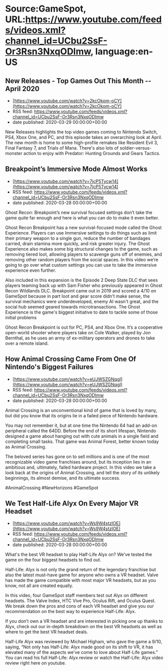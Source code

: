 # Source:GameSpot, URL:https://www.youtube.com/feeds/videos.xml?channel_id=UCbu2SsF-Or3Rsn3NxqODImw, language:en-US

## New Releases - Top Games Out This Month -- April 2020
 - [https://www.youtube.com/watch?v=2kcOkom-oCY](https://www.youtube.com/watch?v=2kcOkom-oCY)
 - RSS feed: https://www.youtube.com/feeds/videos.xml?channel_id=UCbu2SsF-Or3Rsn3NxqODImw
 - date published: 2020-03-29 00:00:00+00:00

New Releases highlights the top video games coming to Nintendo Switch, PS4, Xbox One, and PC, and this episode takes an overarching look at April. The new month is home to some high-profile remakes like Resident Evil 3, Final Fantasy 7, and Trials of Mana. There's also lots of soldier-versus-monster action to enjoy with Predator: Hunting Grounds and Gears Tactics.

## Breakpoint’s Immersive Mode Almost Works
 - [https://www.youtube.com/watch?v=7jcP5Tycw14](https://www.youtube.com/watch?v=7jcP5Tycw14)
 - RSS feed: https://www.youtube.com/feeds/videos.xml?channel_id=UCbu2SsF-Or3Rsn3NxqODImw
 - date published: 2020-03-28 00:00:00+00:00

Ghost Recon: Breakpoint’s new survival focused settings don’t take the game quite far enough and here is what you can do to make it even better. 

Ghost Recon Breakpoint has a new survival-focused mode called the Ghost Experience. Players can use Immersive settings to do things such as limit their primary weapon to a single gun, reduce the number of bandages carried, drain stamina more quickly, and risk greater injury. The Ghost Experience also makes some big structural changes to the game, such as removing tiered loot, allowing players to scavenge guns off of enemies, and removing other random players from the social spaces. In this video we’re going to go over what custom settings you can use to take the immersive experience even further.

Also included in this expansion is the Episode 2 Deep State DLC that sees players teaming back up with Sam Fisher who previously appeared in Ghost Recon Wildlands DLC. Breakpoint came out in 2019 and scored a 4/10 on GameSpot because in part loot and gear score didn’t make sense, the survival mechanics were underdeveloped, enemy AI wasn't great, and the social hub seemed geared towards microtransactions. The Ghost Experience is the game's biggest initiative to date to tackle some of those initial problems

Ghost Recon Breakpoint is out for PC, PS4, and Xbox One. It’s a cooperative open-world shooter where players take on Cole Walker, played by Jon Bernthal, as he uses an army of ex-military operators and drones to take over a remote island.

## How Animal Crossing Came From One Of Nintendo's Biggest Failures
 - [https://www.youtube.com/watch?v=eUJWSZGNqgI](https://www.youtube.com/watch?v=eUJWSZGNqgI)
 - RSS feed: https://www.youtube.com/feeds/videos.xml?channel_id=UCbu2SsF-Or3Rsn3NxqODImw
 - date published: 2020-03-28 00:00:00+00:00

Animal Crossing is an unconventional kind of game that is loved by many, but did you know that its origins lie in a failed piece of Nintendo hardware.

You may not remember it, but at one time the Nintendo 64 had an add-on peripheral called the 64DD. Before the end of its short lifespan, Nintendo designed a game about hanging out with cute animals in a single field and completing small tasks. That game was Animal Forest, better known today as Animal Crossing.

The beloved series has gone on to sell millions and is one of the most recognizable video game franchises around, but its inception lies in an ambitious and, ultimately, failed hardware project. In this video we take a look back at the origins of Animal Crossing, and tell the story of its unlikely beginnings, its almost demise, and its ultimate success.

#AnimalCrossing #NewHorizons #GameSpot

## We Test Half-Life Alyx On Every Major VR Headset
 - [https://www.youtube.com/watch?v=Ws9W4stzlOE](https://www.youtube.com/watch?v=Ws9W4stzlOE)
 - RSS feed: https://www.youtube.com/feeds/videos.xml?channel_id=UCbu2SsF-Or3Rsn3NxqODImw
 - date published: 2020-03-28 00:00:00+00:00

What's the best VR headset to play Half-Life Alyx on? We've tested the game on the four biggest headsets to find out.

Half-Life: Alyx is not only the grand return of the legendary franchise but also the latest must-have game for anyone who owns a VR headset. Valve has made the game compatible with most major VR headsets, but as you know, not all are created equally.

In this video, four GameSpot staff members test out Alyx on different headsets. The Valve Index, HTC Vive Pro, Oculus Rift, and Oculus Quest. We break down the pros and cons of each VR headset and give you our recommendation on the best way to experience Half-Life: Alyx.

If you don’t own a VR headset and are interested in picking one up thanks to Alyx, check out our in-depth breakdown on the best VR headsets as well as where to get the best VR headset deals.

Half-Life Alyx was reviewed by Michael Higham, who gave the game a 9/10, saying, “Not only has Half-Life: Alyx made good on its shift to VR, it has elevated many of the aspects we've come to love about Half-Life games.” You can read his full Half-Life: Alyx review or watch the Half-Life: Alyx video review right here on youtube.

